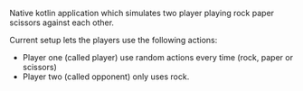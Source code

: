 Native kotlin application which simulates two player playing 
rock paper scissors against each other. 

Current setup lets the players use the following actions:
- Player one (called player) use random actions every time (rock, paper or scissors)
- Player two (called opponent) only uses rock.


